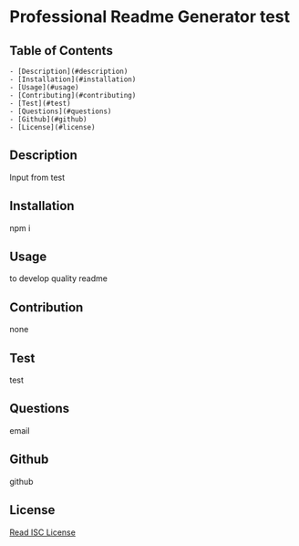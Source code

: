 # Professional Readme Generator test

  ## Table of Contents
    - [Description](#description)
    - [Installation](#installation)
    - [Usage](#usage)
    - [Contributing](#contributing)
    - [Test](#test)
    - [Questions](#questions)
    - [Github](#github)
    - [License](#license)
    
    
## Description
Input from test
    
## Installation
npm i
    
## Usage
to develop quality readme
    
## Contribution
none
    
## Test
test
    
## Questions
email
    
## Github
github
    
    
## License
[Read ISC License](https://opensource.org/licenses/ISC)
    
